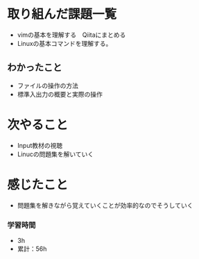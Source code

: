 # 取り組んだ課題一覧
- vimの基本を理解する　Qiitaにまとめる
- Linuxの基本コマンドを理解する。

## わかったこと
- ファイルの操作の方法
- 標準入出力の概要と実際の操作

# 次やること
- Input教材の視聴
- Linucの問題集を解いていく

# 感じたこと
- 問題集を解きながら覚えていくことが効率的なのでそうしていく

### 学習時間
- 3h
- 累計：56h
